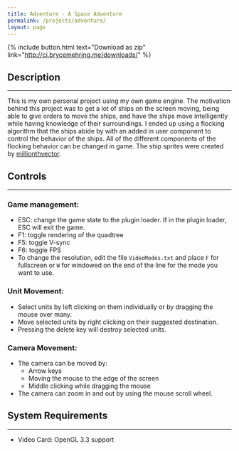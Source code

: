 ```yaml
---
title: Adventure - A Space Adventure
permalink: /projects/adventure/
layout: page
---
```


{% include button.html text="Download as zip" link="http://ci.brycemehring.me/downloads/" %}

## Description
***
This is my own personal project using my own game engine. The motivation behind this project was to get a lot of ships on the screen moving, being able to give orders to move the ships, and have the ships move intelligently while having knowledge of their surroundings. I ended up using a flocking algorithm that the ships abide by with an added in user component to control the behavior of the ships. All of the different components of the flocking behavior can be changed in game. The ship sprites were created by [millionthvector](http://millionthvector.blogspot.com/p/free-sprites.html).

## Controls
***

### Game management:
* ESC: change the game state to the plugin loader. If in the plugin loader, ESC will exit the game.
* F1: toggle rendering of the quadtree
* F5: toggle V-sync
* F6: toggle FPS
* To change the resolution, edit the file `VideoModes.txt` and place `F` for fullscreen or `W` for windowed on the end of the line for the mode you want to use.

### Unit Movement:
* Select units by left clicking on them individually or by dragging the mouse over many.
* Move selected units by right clicking on their suggested destination.
* Pressing the delete key will destroy selected units.

### Camera Movement:

* The camera can be moved by:
    * Arrow keys
    * Moving the mouse to the edge of the screen
    * Middle clicking while dragging the mouse
* The camera can zoom in and out by using the mouse scroll wheel.

## System Requirements
***

* Video Card: OpenGL 3.3 support
